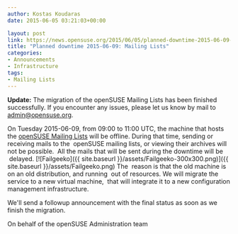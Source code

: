 ```yaml
---
author: Kostas Koudaras
date: 2015-06-05 03:21:03+00:00

layout: post
link: https://news.opensuse.org/2015/06/05/planned-downtime-2015-06-09-mailing-lists/
title: "Planned downtime 2015-06-09: Mailing Lists"
categories:
- Announcements
- Infrastructure
tags:
- Mailing Lists
---
```

**Update:** The migration of the openSUSE Mailing Lists has been finished successfully. If you encounter any issues, please let us know by mail to [admin@opensuse.org](mailto:admin@opensuse.org).


On Tuesday 2015-06-09, from 09:00 to 11:00 UTC, the machine that hosts the
[openSUSE Mailing Lists](http://lists.opensuse.org/) will be offline. During that
time, sending or receiving mails to the  openSUSE mailing lists, or viewing
their archives will not be possible.  All the mails that will be sent during
the downtime will be  delayed.
[![Failgeeko]({{ site.baseurl }}/assets/Failgeeko-300x300.png)]({{ site.baseurl }}/assets/Failgeeko.png)
The  reason is that the old machine is on an old distribution, and running  out
of resources. We will migrate the service to a new virtual machine,  that will
integrate it to a new configuration management infrastructure.

We'll send a followup announcement with the final status as soon as we finish
the migration.

On behalf of the openSUSE Administration team		

